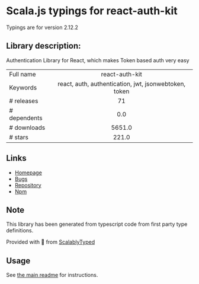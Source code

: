 
# Scala.js typings for react-auth-kit

Typings are for version 2.12.2

## Library description:
Authentication Library for React, which makes Token based auth very easy

|                    |                 |
| ------------------ | :-------------: |
| Full name          | react-auth-kit |
| Keywords           | react, auth, authentication, jwt, jsonwebtoken, token |
| # releases         | 71 |
| # dependents       | 0.0 |
| # downloads        | 5651.0 |
| # stars            | 221.0 |

## Links
- [Homepage](https://authkit.arkadip.dev)
- [Bugs](https://github.com/react-auth-kit/react-auth-kit/issues)
- [Repository](https://github.com/react-auth-kit/react-auth-kit)
- [Npm](https://www.npmjs.com/package/react-auth-kit)
    


## Note
This library has been generated from typescript code from first party type definitions.

Provided with :purple_heart: from [ScalablyTyped](https://github.com/oyvindberg/ScalablyTyped)

## Usage
See [the main readme](../../readme.md) for instructions.


